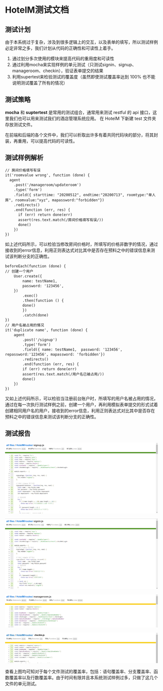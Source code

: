 # HotelM测试文档

## 测试计划

由于本系统过于复杂，涉及到很多逻辑上的交互，以及表单的填写，所以测试样例必定非常之多，我们计划从代码的正确性和可读性上着手。

1. 通过划分多次使用的模块来提高代码的重用度和可读性
1. 通过利用mocha来实现样例的单元测试（只测试signin、signup、manageroom、checkin），验证表单提交的结果
1. 利用supertest来检验测试的覆盖度（虽然即使测试覆盖率达到 100% 也不能说明测试覆盖了所有的情况）

## 测试策略

**mocha** 和 **suptertest** 是常用的测试组合，通常用来测试 restful 的 api 接口，这里我们也可以用来测试我们的酒店管理系统应用。 在 HotelM 下新建 test 文件夹存放测试文件。

在前端和后端的各个文件中，我们可以析取出许多有着共同代码块的部分，将其封装，再重用，可以提高代码的可读性。

## 测试样例解析

    // 房间价格填写有误
    it('roomvalue wrong', function (done) {
      agent
        .post('/manageroom/updateroom')
        .type('form')
        .field({ starttime: "20200512", endtime:"20200713", roomtype:"单人房", roomvalue:"xyz", mapassword:"forbidden"})
        .redirects()
        .end(function (err, res) {
          if (err) return done(err)
          assert(res.text.match(/房间价格填写有误/))
          done()
        })
    })

如上述代码所示，可以检验当修改房间价格时，所填写的价格非数字的情况，通过接收到的error信息，利用正则表达式对比其中是否存在预料之中的错误信息来测试该判断分支的正确性。

    beforeEach(function (done) {
    // 创建一个用户
        User.create({
            name: testName1,
            password: '123456',
        })
            .exec()
            .then(function () {
            done()
            })
            .catch(done)
    })
    // 用户名被占用的情况
    it('duplicate name', function (done) {
        agent
            .post('/signup')
            .type('form')
            .field({ name: testName1,  password: '123456', repassword:'123456', mapassword: 'forbidden'})
            .redirects()
            .end(function (err, res) {
            if (err) return done(err)
            assert(res.text.match(/用户名已被占用/))
            done()
        })
    })

又如上述代码所示，可以检验当注册前台账户时，所填写的用户名被占用的情况，通过在每一次执行测试样例之前，创建一个用户，再利用模拟表单提交的形式试着创建相同用户名的用户，接收到的error信息，利用正则表达式对比其中是否存在预料之中的错误信息来测试该判断分支的正确性。

## 测试报告

![signup](./public/img/signup.png)

![signin](./public/img/signin.png)

![mr](./public/img/mr.png)

![checkin](./public/img/checkin.jpg)

查看上图均可知对于每个文件测试的覆盖率，包括：语句覆盖率、分支覆盖率、函数覆盖率以及行数覆盖率。由于时间有限并且本系统测试样例过多，只做了这几个文件的单元测试。
